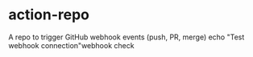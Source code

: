# action-repo
A repo to trigger GitHub webhook events (push, PR, merge)
echo "Test webhook connection"w e b h o o k   c h e c k  
 
